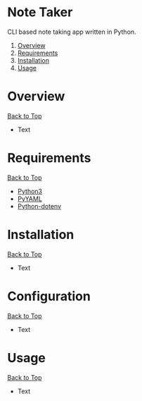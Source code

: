 # Note Taker

CLI based note taking app written in Python.

1. [Overview](#overview)
2. [Requirements](#requirements)
3. [Installation](#installation)
4. [Usage](#usage)

# Overview

[Back to Top](#note-taker)
<br>
* Text

# Requirements

[Back to Top](#note-taker)
<br>
* [Python3](https://www.python.org/downloads/)
* [PyYAML](https://pyyaml.org/)
* [Python-dotenv](https://pypi.org/project/python-dotenv/)

# Installation

[Back to Top](#note-taker)
<br>
* Text

# Configuration

[Back to Top](#note-taker)
<br>
* Text

# Usage

[Back to Top](#note-taker)
<br>
* Text